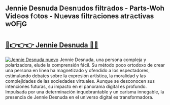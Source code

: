 ## Jennie Desnuda D𝚎sn𝚞dos filtr𝚊dos - Parts-Woh Vid𝚎os f𝚘tos - N𝚞evas filtr𝚊ciones atr𝚊ctivas wOFjG

# <h2><a href="http://mb37wt.tromn.icu/?c=Jennie+Desnuda">🔗👉👉👉 Jennie Desnuda 🔗🔗</a></h2>

[![Jennie Desnuda nuevo](https://i.imgur.com/pEAQMta.gif)](http://mb37wt.tromn.icu/?c=Jennie+Desnuda)
Jennie Desnuda, una persona compleja y polarizadora, elude la comprensión fácil. Su método poco ortodoxo de crear una persona en línea ha magnetizado y ofendido a los espectadores, estimulando debates sobre la expresión artística, la moralidad y las complejidades de las sociedades virtuales. Aunque se desconocen sus intenciones futuras, su impacto en el panorama digital es profundo. Impulsada por una determinación inquebrantable y un carisma innegable, la presencia de Jennie Desnuda en el universo digital es transformadora.

